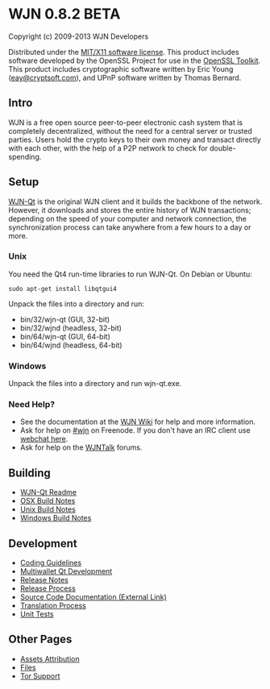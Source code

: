 WJN 0.8.2 BETA 
====================

Copyright (c) 2009-2013 WJN Developers

Distributed under the [MIT/X11 software license](http://www.opensource.org/licenses/mit-license.php).
This product includes software developed by the OpenSSL Project for use in the [OpenSSL Toolkit](http://www.openssl.org/). This product includes
cryptographic software written by Eric Young ([eay@cryptsoft.com](mailto:eay@cryptsoft.com)), and UPnP software written by Thomas Bernard.


Intro
---------------------
WJN is a free open source peer-to-peer electronic cash system that is
completely decentralized, without the need for a central server or trusted
parties.  Users hold the crypto keys to their own money and transact directly
with each other, with the help of a P2P network to check for double-spending.


Setup
---------------------
[WJN-Qt](http://wjn.org/en/download) is the original WJN client and it builds the backbone of the network. However, it downloads and stores the entire history of WJN transactions; depending on the speed of your computer and network connection, the synchronization process can take anywhere from a few hours to a day or more.

### Unix

You need the Qt4 run-time libraries to run WJN-Qt. On Debian or Ubuntu:

	sudo apt-get install libqtgui4

Unpack the files into a directory and run:

- bin/32/wjn-qt (GUI, 32-bit)
- bin/32/wjnd (headless, 32-bit)
- bin/64/wjn-qt (GUI, 64-bit)
- bin/64/wjnd (headless, 64-bit)



### Windows

Unpack the files into a directory and run wjn-qt.exe.

### Need Help?

* See the documentation at the [WJN Wiki](https://en.wjn.it/wiki/Main_Page)
for help and more information.
* Ask for help on [#wjn](http://webchat.freenode.net?channels=wjn) on Freenode. If you don't have an IRC client use [webchat here](http://webchat.freenode.net?channels=wjn).
* Ask for help on the [WJNTalk](https://wjntalk.org/) forums.

Building
---------------------
- [WJN-Qt Readme](readme-qt.md)
- [OSX Build Notes](build-osx.md)
- [Unix Build Notes](build-unix.md)
- [Windows Build Notes](build-msw.md)

Development
---------------------
- [Coding Guidelines](coding.md)
- [Multiwallet Qt Development](multiwallet-qt.md)
- [Release Notes](release-notes.md)
- [Release Process](release-process.md)
- [Source Code Documentation (External Link)](https://dev.visucore.com/wjn/doxygen/)
- [Translation Process](translation_process.md)
- [Unit Tests](unit-tests.md)

Other Pages
---------------------
- [Assets Attribution](assets-attribution.md)
- [Files](files.md)
- [Tor Support](tor.md)